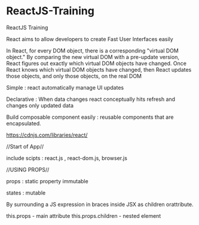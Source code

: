 # ReactJS-Training
ReactJS Training

React aims to allow developers to create Fast User Interfaces easily

In React, for every DOM object, there is a corresponding "virtual DOM object."
By comparing the new virtual DOM with a pre-update version, React figures out exactly which virtual DOM objects have changed. 
Once React knows which virtual DOM objects have changed, then React updates those objects, and only those objects, on the real DOM

Simple : react automatically manage UI updates

Declarative : When data changes react conceptually hits refresh and changes only updated data

Build composable component easily : reusable components that are encapsulated.

https://cdnjs.com/libraries/react/

//Start of App//

include scipts : react.js , react-dom.js, browser.js

<div id = "content"></div>

<script type="text/babel">

var CommentBox = React.createClass({
    render : function(){
        return { 
            <div className="commentBox">
                <h1>Comments</h1> 
                <CommentList/>
                <CommentForm/>
            </div>
        };
    }
});

var CommentList = React.createClass({
    render:function(){
        return{
            <div className="commentList">
                Hello World, I am a comment List
            </div>
        };
    }
});

var CommentForm = React.createClass({
    render:function(){
        return{
            <div className="commentForm">
                Hello World, I am a comment Form
            </div>
        };
    }
});

ReactDom.render{
    <CommentBox/>
    document.getElementById('conent')
};

</script>


//USING PROPS//

props : static property immutable

states : mutable


By surrounding a JS expression in braces inside JSX as children orattribute.

this.props - main attribute
this.props.children - nested element